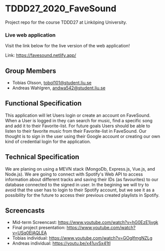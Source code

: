 # TDDD27_2020_FaveSound

Project repo for the course TDDD27 at Linköping University.

### Live web application

Visit the link below for the live version of the web application!

Link: https://favesound.netlify.app/

## Group Members
* Tobias Olsson, tobol101@student.liu.se
* Andreas Wahlgren, andwa542@student.liu.se

## Functional Specification
This application will let Users login or create an account on FaveSound. When a User is logged in they can search for music, find a specific song and add it to their Favorite-list. 
For future goals Users should be able to listen to their favorite music from their Favorite-list in FaveSound. Our thought is to sign in the user using their Google account or creating our own kind of credential login for the application.

## Technical Specification
We are planing on using a MEVN stack (MongoDb, Express.js, Vue.js, and Node.js). We are going to connect with Spotify's Web API to access information about different tracks and saving their IDs (as favourites) to our database connected to the signed in user. In the begining we will try to avoid that the user has to login to their Spotify account, but we see it as a possibility for the future to access their previous created playlists in Spotify.

## Screencasts

* Mid-term Screencast: https://www.youtube.com/watch?v=hG0EzE1jvgk
* Final project presentation: https://www.youtube.com/watch?v=USq0EIAQLEA
* Tobias individual: https://www.youtube.com/watch?v=GOgIfmgNZLg
* Andreas individual: https://youtu.be/x41uvSx41tI
